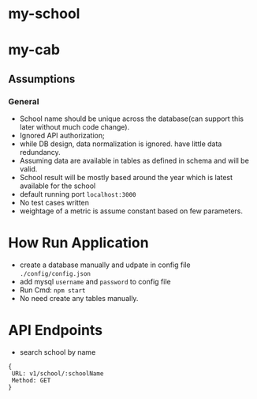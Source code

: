 # my-school
# my-cab

Assumptions
---
### General

- School name should be unique across the database(can support this later without much code change).
- Ignored API authorization;
 - while DB design, data normalization is ignored. have little data redundancy.   
 - Assuming data are available in tables as defined in schema and will be valid.
 - School result will be mostly based around the year which is latest available for the school
 - default running port `localhost:3000`
 - No test cases written
 - weightage of a metric is assume constant based on few parameters. 
 
# How Run Application
- create a database manually and udpate in config file `./config/config.json`
- add mysql `username` and `password` to config file
- Run Cmd: `npm start`
- No need create any tables manually.

# API Endpoints
- search school by name
```
{
 URL: v1/school/:schoolName
 Method: GET
}
```